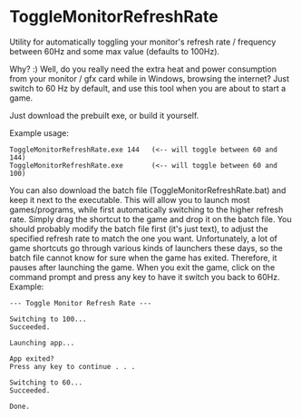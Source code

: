 # ToggleMonitorRefreshRate
Utility for automatically toggling your monitor's refresh rate / frequency between 60Hz and some max value (defaults to 100Hz).

Why? :) Well, do you really need the extra heat and power consumption from your monitor / gfx card while in Windows, browsing the internet? Just switch to 60 Hz by default, and use this tool when you are about to start a game.

Just download the prebuilt exe, or build it yourself.

Example usage:

    ToggleMonitorRefreshRate.exe 144   (<-- will toggle between 60 and 144)
    ToggleMonitorRefreshRate.exe       (<-- will toggle between 60 and 100)

You can also download the batch file (ToggleMonitorRefreshRate.bat) and keep it next to the executable. This will allow you to launch most games/programs, while first automatically switching to the higher refresh rate. Simply drag the shortcut to the game and drop it on the batch file. You should probably modify the batch file first (it's just text), to adjust the specified refresh rate to match the one you want. Unfortunately, a lot of game shortcuts go through various kinds of launchers these days, so the batch file cannot know for sure when the game has exited. Therefore, it pauses after launching the game. When you exit the game, click on the command prompt and press any key to have it switch you back to 60Hz. Example:

    --- Toggle Monitor Refresh Rate ---
    
    Switching to 100...
    Succeeded.
    
    Launching app...
    
    App exited?
    Press any key to continue . . .
    
    Switching to 60...
    Succeeded.
    
    Done.
